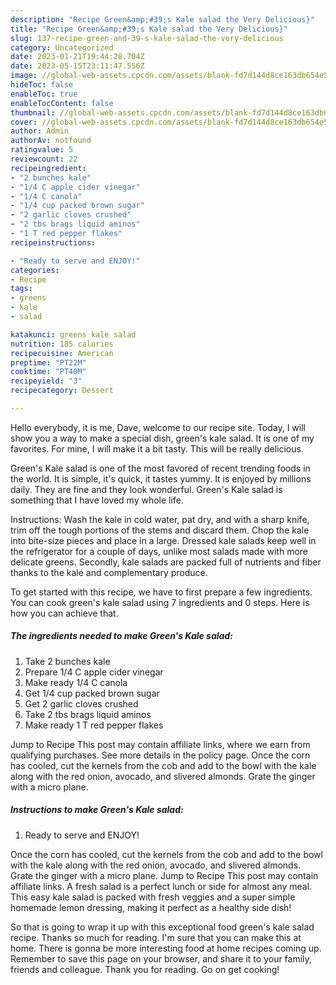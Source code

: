 ```yaml
---
description: "Recipe Green&amp;#39;s Kale salad the Very Delicious}"
title: "Recipe Green&amp;#39;s Kale salad the Very Delicious}"
slug: 137-recipe-green-and-39-s-kale-salad-the-very-delicious
category: Uncategorized
date: 2023-01-21T19:44:28.704Z
date: 2023-05-15T23:11:47.556Z
image: //global-web-assets.cpcdn.com/assets/blank-fd7d144d8ce163db654e5a02c40b08a2775adb7897d16e4062681dc7e1b2800f.png
hideToc: false
enableToc: true
enableTocContent: false
thumbnail: //global-web-assets.cpcdn.com/assets/blank-fd7d144d8ce163db654e5a02c40b08a2775adb7897d16e4062681dc7e1b2800f.png
cover: //global-web-assets.cpcdn.com/assets/blank-fd7d144d8ce163db654e5a02c40b08a2775adb7897d16e4062681dc7e1b2800f.png
author: Admin
authorAv: notfound
ratingvalue: 5
reviewcount: 22
recipeingredient:
- "2 bunches kale"
- "1/4 C apple cider vinegar"
- "1/4 C canola"
- "1/4 cup packed brown sugar"
- "2 garlic cloves crushed"
- "2 tbs brags liquid aminos"
- "1 T red pepper flakes"
recipeinstructions:

- "Ready to serve and ENJOY!"
categories:
- Recipe
tags:
- greens
- kale
- salad

katakunci: greens kale salad 
nutrition: 185 calories
recipecuisine: American
preptime: "PT22M"
cooktime: "PT40M"
recipeyield: "3"
recipecategory: Dessert

---
```



Hello everybody, it is me, Dave, welcome to our recipe site. Today, I will show you a way to make a special dish, green&#39;s kale salad. It is one of my favorites. For mine, I will make it a bit tasty. This will be really delicious.

Green&#39;s Kale salad is one of the most favored of recent trending foods in the world. It is simple, it's quick, it tastes yummy. It is enjoyed by millions daily. They are fine and they look wonderful. Green&#39;s Kale salad is something that I have loved my whole life.

Instructions: Wash the kale in cold water, pat dry, and with a sharp knife, trim off the tough portions of the stems and discard them. Chop the kale into bite-size pieces and place in a large. Dressed kale salads keep well in the refrigerator for a couple of days, unlike most salads made with more delicate greens. Secondly, kale salads are packed full of nutrients and fiber thanks to the kale and complementary produce.


To get started with this recipe, we have to first prepare a few ingredients. You can cook green&#39;s kale salad using 7 ingredients and 0 steps. Here is how you can achieve that.

<!--inarticleads1-->

##### The ingredients needed to make Green&#39;s Kale salad:

1. Take 2 bunches kale
1. Prepare 1/4 C apple cider vinegar
1. Make ready 1/4 C canola
1. Get 1/4 cup packed brown sugar
1. Get 2 garlic cloves crushed
1. Take 2 tbs brags liquid aminos
1. Make ready 1 T red pepper flakes


Jump to Recipe This post may contain affiliate links, where we earn from qualifying purchases. See more details in the policy page. Once the corn has cooled, cut the kernels from the cob and add to the bowl with the kale along with the red onion, avocado, and slivered almonds. Grate the ginger with a micro plane. 

<!--inarticleads2-->

##### Instructions to make Green&#39;s Kale salad:


1. Ready to serve and ENJOY!

Once the corn has cooled, cut the kernels from the cob and add to the bowl with the kale along with the red onion, avocado, and slivered almonds. Grate the ginger with a micro plane. Jump to Recipe This post may contain affiliate links. A fresh salad is a perfect lunch or side for almost any meal. This easy kale salad is packed with fresh veggies and a super simple homemade lemon dressing, making it perfect as a healthy side dish! 

So that is going to wrap it up with this exceptional food green&#39;s kale salad recipe. Thanks so much for reading. I'm sure that you can make this at home. There is gonna be more interesting food at home recipes coming up. Remember to save this page on your browser, and share it to your family, friends and colleague. Thank you for reading. Go on get cooking!
